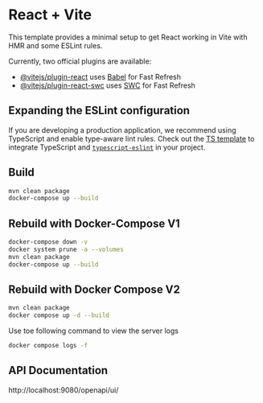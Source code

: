 # React + Vite

This template provides a minimal setup to get React working in Vite with HMR and some ESLint rules.

Currently, two official plugins are available:

- [@vitejs/plugin-react](https://github.com/vitejs/vite-plugin-react/blob/main/packages/plugin-react/README.md) uses [Babel](https://babeljs.io/) for Fast Refresh
- [@vitejs/plugin-react-swc](https://github.com/vitejs/vite-plugin-react-swc) uses [SWC](https://swc.rs/) for Fast Refresh

## Expanding the ESLint configuration

If you are developing a production application, we recommend using TypeScript and enable type-aware lint rules. Check out the [TS template](https://github.com/vitejs/vite/tree/main/packages/create-vite/template-react-ts) to integrate TypeScript and [`typescript-eslint`](https://typescript-eslint.io) in your project.

## Build

```bash
mvn clean package
docker-compose up --build
```

## Rebuild with Docker-Compose V1

```bash
docker-compose down -v
docker system prune -a --volumes
mvn clean package
docker-compose up --build
```

## Rebuild with Docker Compose V2

```bash
mvn clean package
docker compose up -d --build
```

Use toe following command to view the server logs

```bash
docker compose logs -f
```

## API Documentation

http://localhost:9080/openapi/ui/


